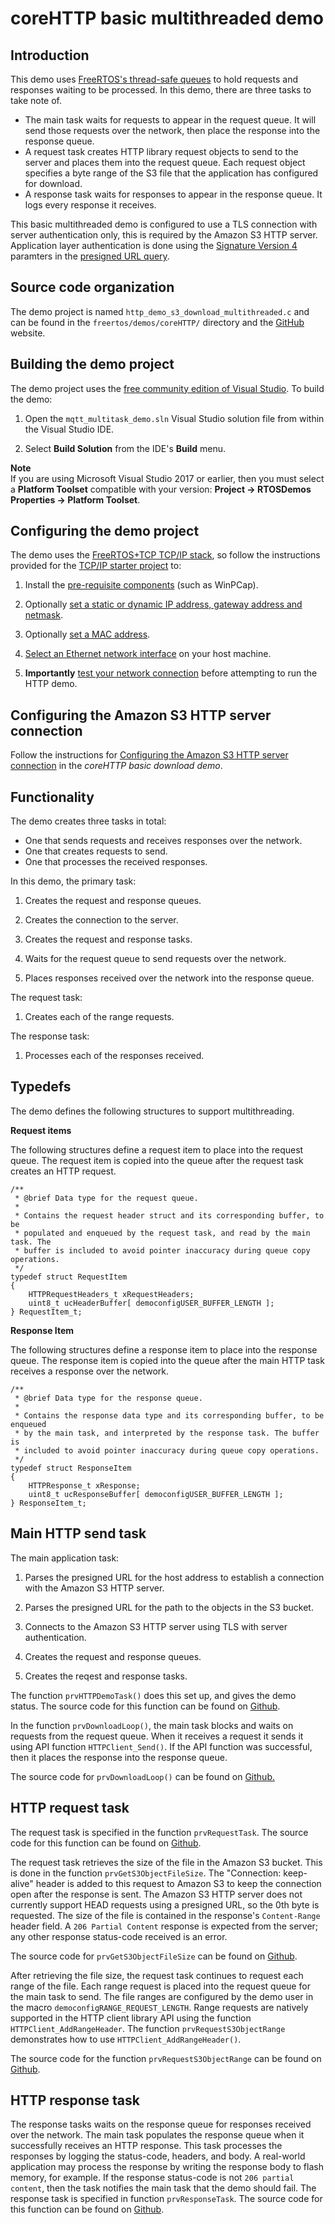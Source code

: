 # coreHTTP basic multithreaded demo<a name="core-http-bmt-demo"></a>

## Introduction<a name="core-http-bmt-demo-intro"></a>

This demo uses [FreeRTOS's thread\-safe queues](https://freertos.org/a00018.html) to hold requests and responses waiting to be processed\. In this demo, there are three tasks to take note of\.
+ The main task waits for requests to appear in the request queue\. It will send those requests over the network, then place the response into the response queue\.
+ A request task creates HTTP library request objects to send to the server and places them into the request queue\. Each request object specifies a byte range of the S3 file that the application has configured for download\.
+ A response task waits for responses to appear in the response queue\. It logs every response it receives\.

This basic multithreaded demo is configured to use a TLS connection with server authentication only, this is required by the Amazon S3 HTTP server\. Application layer authentication is done using the [Signature Version 4](https://docs.aws.amazon.com/general/latest/gr/signature-version-4.html) paramters in the [presigned URL query](https://docs.aws.amazon.com/AmazonS3/latest/API/sigv4-query-string-auth.html)\.

## Source code organization<a name="core-http-bmt-demo-source"></a>

The demo project is named `http_demo_s3_download_multithreaded.c` and can be found in the `freertos/demos/coreHTTP/` directory and the [ GitHub](https://github.com/aws/amazon-freertos/blob/202012.00/demos/coreHTTP/http_demo_s3_download_multithreaded.c) website\.

## Building the demo project<a name="core-http-bmt-demo-building"></a>

The demo project uses the [free community edition of Visual Studio](https://visualstudio.microsoft.com/vs/community/)\. To build the demo:

1. Open the `mqtt_multitask_demo.sln` Visual Studio solution file from within the Visual Studio IDE\.

1. Select **Build Solution** from the IDE's **Build** menu\.

**Note**  
If you are using Microsoft Visual Studio 2017 or earlier, then you must select a **Platform Toolset** compatible with your version: **Project \-> RTOSDemos Properties \-> Platform Toolset**\.

## Configuring the demo project<a name="core-http-bmt-demo-configuring"></a>

The demo uses the [FreeRTOS\+TCP TCP/IP stack](https://freertos.org/FreeRTOS-Plus/FreeRTOS_Plus_TCP/index.html), so follow the instructions provided for the [TCP/IP starter project](https://freertos.org/FreeRTOS-Plus/FreeRTOS_Plus_TCP/examples_FreeRTOS_simulator.html) to:

1. Install the [ pre\-requisite components](https://freertos.org/FreeRTOS-Plus/FreeRTOS_Plus_TCP/examples_FreeRTOS_simulator.html#prerequisites) \(such as WinPCap\)\.

1. Optionally [ set a static or dynamic IP address, gateway address and netmask](https://freertos.org/FreeRTOS-Plus/FreeRTOS_Plus_TCP/examples_FreeRTOS_simulator.html#static-dynamic)\.

1. Optionally [ set a MAC address](https://freertos.org/FreeRTOS-Plus/FreeRTOS_Plus_TCP/examples_FreeRTOS_simulator.html#mac-addr)\.

1. [ Select an Ethernet network interface](https://freertos.org/FreeRTOS-Plus/FreeRTOS_Plus_TCP/examples_FreeRTOS_simulator.html#network-interface) on your host machine\.

1. **Importantly** [ test your network connection](https://freertos.org/FreeRTOS-Plus/FreeRTOS_Plus_TCP/examples_FreeRTOS_simulator.html#connectivity-test) before attempting to run the HTTP demo\.

## Configuring the Amazon S3 HTTP server connection<a name="core-http-bmt-demo-configuring-connection"></a>

Follow the instructions for [Configuring the Amazon S3 HTTP server connection](core-http-s3-download-demo.md#core-http-s3-download-demo-configure-server) in the *coreHTTP basic download demo*\.

## Functionality<a name="core-http-bmt-demo-functionality"></a>

The demo creates three tasks in total: 
+ One that sends requests and receives responses over the network\.
+ One that creates requests to send\.
+ One that processes the received responses\.

In this demo, the primary task: 

1. Creates the request and response queues\. 

1. Creates the connection to the server\.

1. Creates the request and response tasks\.

1. Waits for the request queue to send requests over the network\.

1. Places responses received over the network into the response queue\.

The request task:

1. Creates each of the range requests\.

The response task:

1. Processes each of the responses received\.

## Typedefs<a name="core-http-bmt-demo-typedefs"></a>

The demo defines the following structures to support multithreading\.

**Request items**

The following structures define a request item to place into the request queue\. The request item is copied into the queue after the request task creates an HTTP request\.

```
/**
 * @brief Data type for the request queue.
 *
 * Contains the request header struct and its corresponding buffer, to be
 * populated and enqueued by the request task, and read by the main task. The
 * buffer is included to avoid pointer inaccuracy during queue copy operations.
 */
typedef struct RequestItem
{
    HTTPRequestHeaders_t xRequestHeaders;
    uint8_t ucHeaderBuffer[ democonfigUSER_BUFFER_LENGTH ];
} RequestItem_t;
```

**Response Item**

The following structures define a response item to place into the response queue\. The response item is copied into the queue after the main HTTP task receives a response over the network\.

```
/**
 * @brief Data type for the response queue.
 *
 * Contains the response data type and its corresponding buffer, to be enqueued
 * by the main task, and interpreted by the response task. The buffer is
 * included to avoid pointer inaccuracy during queue copy operations.
 */
typedef struct ResponseItem
{
    HTTPResponse_t xResponse;
    uint8_t ucResponseBuffer[ democonfigUSER_BUFFER_LENGTH ];
} ResponseItem_t;
```

## Main HTTP send task<a name="core-http-bmt-demo-main-task"></a>

The main application task:

1. Parses the presigned URL for the host address to establish a connection with the Amazon S3 HTTP server\.

1. Parses the presigned URL for the path to the objects in the S3 bucket\.

1. Connects to the Amazon S3 HTTP server using TLS with server authentication\.

1. Creates the request and response queues\.

1. Creates the reqest and response tasks\.

The function `prvHTTPDemoTask()` does this set up, and gives the demo status\. The source code for this function can be found on [ Github](https://github.com/FreeRTOS/FreeRTOS/blob/202012.00/FreeRTOS-Plus/Demo/coreHTTP_Windows_Simulator/HTTP_S3_Download_Multithreaded/DemoTasks/S3DownloadMultithreadedHTTPExample.c#L451-L650)\.

In the function `prvDownloadLoop()`, the main task blocks and waits on requests from the request queue\. When it receives a request it sends it using API function `HTTPClient_Send()`\. If the API function was successful, then it places the response into the response queue\. 

The source code for `prvDownloadLoop()` can be found on [ Github\.](https://github.com/FreeRTOS/FreeRTOS/blob/202012.00/FreeRTOS-Plus/Demo/coreHTTP_Windows_Simulator/HTTP_S3_Download_Multithreaded/DemoTasks/S3DownloadMultithreadedHTTPExample.c#L1071-L1174)

## HTTP request task<a name="core-http-bmt-demo-request-task"></a>

The request task is specified in the function `prvRequestTask`\. The source code for this function can be found on [ Github](https://github.com/FreeRTOS/FreeRTOS/blob/202012.00/FreeRTOS-Plus/Demo/coreHTTP_Windows_Simulator/HTTP_S3_Download_Multithreaded/DemoTasks/S3DownloadMultithreadedHTTPExample.c#L778-L876)\.

The request task retrieves the size of the file in the Amazon S3 bucket\. This is done in the function `prvGetS3ObjectFileSize`\. The "Connection: keep\-alive" header is added to this request to Amazon S3 to keep the connection open after the response is sent\. The Amazon S3 HTTP server does not currently support HEAD requests using a presigned URL, so the 0th byte is requested\. The size of the file is contained in the response's `Content-Range` header field\. A `206 Partial Content` response is expected from the server; any other response status\-code received is an error\. 

The source code for `prvGetS3ObjectFileSize` can be found on [ Github](https://github.com/FreeRTOS/FreeRTOS/blob/202012.00/FreeRTOS-Plus/Demo/coreHTTP_Windows_Simulator/HTTP_S3_Download_Multithreaded/DemoTasks/S3DownloadMultithreadedHTTPExample.c#L757-L774)\.

After retrieving the file size, the request task continues to request each range of the file\. Each range request is placed into the request queue for the main task to send\. The file ranges are configured by the demo user in the macro `democonfigRANGE_REQUEST_LENGTH`\. Range requests are natively supported in the HTTP client library API using the function `HTTPClient_AddRangeHeader`\. The function `prvRequestS3ObjectRange` demonstrates how to use `HTTPClient_AddRangeHeader()`\.

The source code for the function `prvRequestS3ObjectRange` can be found on [ Github](https://github.com/FreeRTOS/FreeRTOS/blob/202012.00/FreeRTOS-Plus/Demo/coreHTTP_Windows_Simulator/HTTP_S3_Download_Multithreaded/DemoTasks/S3DownloadMultithreadedHTTPExample.c#L694-L753)\.

## HTTP response task<a name="core-http-bmt-demo-response-task"></a>

The response tasks waits on the response queue for responses received over the network\. The main task populates the response queue when it successfully receives an HTTP response\. This task processes the responses by logging the status\-code, headers, and body\. A real\-world application may process the response by writing the response body to flash memory, for example\. If the response status\-code is not `206 partial content`, then the task notifies the main task that the demo should fail\. The response task is specified in function `prvResponseTask`\. The source code for this function can be found on [ Github](https://github.com/FreeRTOS/FreeRTOS/blob/202012.00/FreeRTOS-Plus/Demo/coreHTTP_Windows_Simulator/HTTP_S3_Download_Multithreaded/DemoTasks/S3DownloadMultithreadedHTTPExample.c#L961-L1047)\.